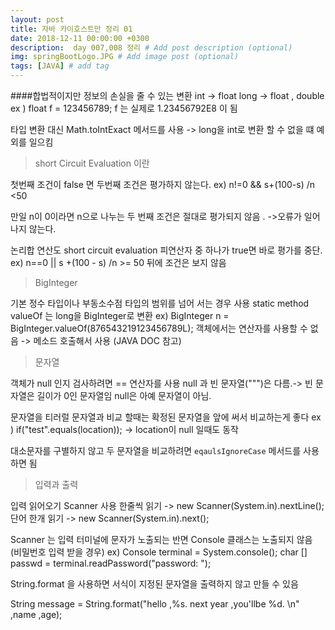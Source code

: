 ```yaml
---
layout: post
title: 자바 카이호스트만 정리 01
date: 2018-12-11 00:00:00 +0300
description:  day 007,008 정리 # Add post description (optional)
img: springBootLogo.JPG # Add image post (optional)
tags: [JAVA] # add tag
---
```


####합법적이지만 정보의 손실을 줄 수 있는 변환
int -> float 
long -> float , double
ex ) float f = 123456789;
f 는 실제로 1.23456792E8 이 됨

타입 변환 대신 Math.toIntExact 메서드를 사용
-> long을 int로 변환 할 수 없을 떄 예외를 일으킴

>short Circuit Evaluation 이란  
       
첫번째 조건이 false 면 두번째 조건은 평가하지 않는다.
ex) n!=0 && s+(100-s) /n <50 

만일 n이 0이라면 n으로 나누는 두 번째 조건은 절대로 평가되지 않음 . ->오류가 일어나지 않는다.

논리합 연산도 short circuit evaluation
피연산자 중 하나가 true면 바로 평가를 중단.
ex) n==0 || s +(100 - s) /n >= 50
뒤에 조건은 보지 않음

> BigInteger   

기본 정수 타입이나 부동소수점 타입의 범위를 넘어 서는 경우 사용
static method valueOf 는 long을 BigInteger로 변환
ex) BigInteger n = BigInteger.valueOf(876543219123456789L);
객체에서는 연산자를 사용할 수 없음 -> 메소드 호출해서 사용 (JAVA DOC 참고)


> 문자열   

객체가 null 인지 검사하려면 == 연산자를 사용
null 과 빈 문자열(""")은 다름.-> 빈 문자열은 길이가 0인 문자열임 null은 아예 문자열이 아님.

문자열을 티러럴 문자열과 비교 할때는 확정된 문자열을 앞에 써서 비교하는게 좋다
ex ) if("test".equals(location));
-> location이 null 일때도 동작

대소문자를 구별하지 않고 두 문자열을 비교하려면 `eqaulsIgnoreCase` 메서드를 사용하면 됨

> 입력과 출력   

입력 읽어오기 Scanner 사용
한줄씩 읽기 -> new Scanner(System.in).nextLine();
단어 한개 읽기 -> new Scanner(System.in).next();

Scanner 는 입력 터미널에 문자가 노출되는 반면 Console 클래스는 노출되지 않음 (비밀번호 입력 받을 경우)
ex) Console terminal = System.console();
char [] passwd = terminal.readPassword("password: ");

String.format 을 사용하면 서식이 지정된 문자열을 출력하지 않고 만들 수 있음

String message = String.format("hello ,%s. next year ,you'llbe %d. \n" ,name ,age);

